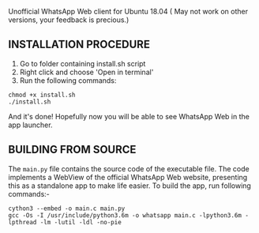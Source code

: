 Unofficial WhatsApp Web client for Ubuntu 18.04 ( May not work on other versions, your feedback is precious.)

INSTALLATION PROCEDURE
-

1. Go to folder containing install.sh script
2. Right click and choose 'Open in terminal'
3. Run the following commands:
```
chmod +x install.sh 
./install.sh
``` 
And it's done!
Hopefully now you will be able to see WhatsApp Web in the app launcher.

BUILDING FROM SOURCE
-
The `main.py` file contains the source code of the executable file.
The code implements a WebView of the official WhatsApp Web website, presenting this as a standalone app to make life easier.
To build the app, run following commands:-
```
cython3 --embed -o main.c main.py
gcc -Os -I /usr/include/python3.6m -o whatsapp main.c -lpython3.6m -lpthread -lm -lutil -ldl -no-pie
```
